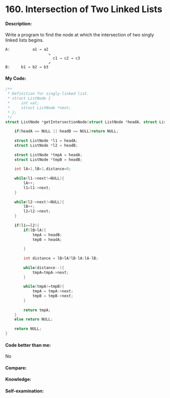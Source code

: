 <h1>160. Intersection of Two Linked Lists</h1>

<h4>Description:</h4>
Write a program to find the node at which the intersection of two singly linked lists begins.

```
A:          a1 → a2
                   ↘
                     c1 → c2 → c3
                   ↗            
B:     b1 → b2 → b3
```

<h4>My Code:</h4>

```c
/**
 * Definition for singly-linked list.
 * struct ListNode {
 *     int val;
 *     struct ListNode *next;
 * };
 */
struct ListNode *getIntersectionNode(struct ListNode *headA, struct ListNode *headB) {
    
    if(headA == NULL || headB == NULL)return NULL;
    
    struct ListNode *l1 = headA;
    struct ListNode *l2 = headB;
    
    struct ListNode *tmpA = headA;
    struct ListNode *tmpB = headB;
    
    int lA=1,lB=1,distance=0;
    
    while(l1->next!=NULL){
        lA++;
        l1=l1->next;
    }
    
    while(l2->next!=NULL){
        lB++;
        l2=l2->next;
    }
    
    if(l1==l2){
        if(lB>lA){
            tmpA = headB;
            tmpB = headA;
            
        }
        
        int distance = lB>lA?lB-lA:lA-lB;
        
        while(distance--){
            tmpA=tmpA->next;
        }
        
        while(tmpA!=tmpB){
            tmpA = tmpA->next;
            tmpB = tmpB->next;
        }
        
        return tmpA;
    }
    else return NULL;
    
    return NULL;
}
```

<h4>Code better than me:</h4>
No


<h4>Compare:</h4>


<h4>Knowledge:</h4>


<h4>Self-examination:</h4>
